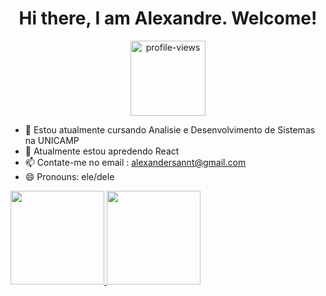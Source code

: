 <div align="center"><h1>Hi there, I am Alexandre. Welcome!</h1></div>

<div align="center">
  <img width ="120"alt="profile-views" src="https://komarev.com/ghpvc/?username=AlexandreSantaAnnaSilva&color=blueviolet">
</div>

- 🔭 Estou atualmente cursando Analisie e Desenvolvimento de Sistemas na UNICAMP 
- 🌱 Atualmente estou apredendo React
- 📫 Contate-me no email : alexandersannt@gmail.com
- 😄 Pronouns: ele/dele



<div>
  <a href="https://github.com/AlexandreSantaAnnaSilva">
  <img height="150em" src="https://github-readme-stats.vercel.app/api?username=AlexandreSantaAnnaSilva&show_icons=true&theme=dracula&include_all_commits=true&count_private=true"/>
  <img height="150em" src="https://github-readme-stats.vercel.app/api/top-langs/?username=AlexandreSantaAnnaSilva&layout=compact&langs_count=7&theme=dracula"/>
</div>  
